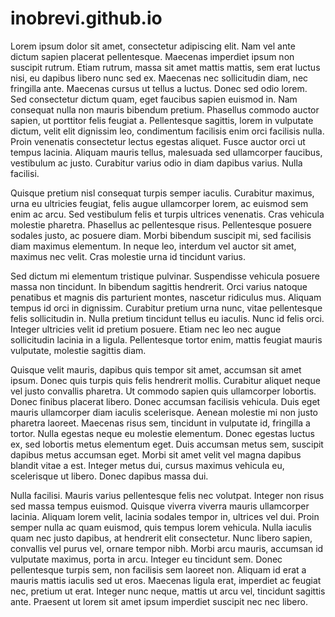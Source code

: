 # inobrevi.github.io





Lorem ipsum dolor sit amet, consectetur adipiscing elit. Nam vel ante dictum sapien placerat pellentesque. Maecenas imperdiet ipsum non suscipit rutrum. Etiam rutrum, massa sit amet mattis mattis, sem erat luctus nisi, eu dapibus libero nunc sed ex. Maecenas nec sollicitudin diam, nec fringilla ante. Maecenas cursus ut tellus a luctus. Donec sed odio lorem. Sed consectetur dictum quam, eget faucibus sapien euismod in. Nam consequat nulla non mauris bibendum pretium. Phasellus commodo auctor sapien, ut porttitor felis feugiat a. Pellentesque sagittis, lorem in vulputate dictum, velit elit dignissim leo, condimentum facilisis enim orci facilisis nulla. Proin venenatis consectetur lectus egestas aliquet. Fusce auctor orci ut tempus lacinia. Aliquam mauris tellus, malesuada sed ullamcorper faucibus, vestibulum ac justo. Curabitur varius odio in diam dapibus varius. Nulla facilisi.

Quisque pretium nisl consequat turpis semper iaculis. Curabitur maximus, urna eu ultricies feugiat, felis augue ullamcorper lorem, ac euismod sem enim ac arcu. Sed vestibulum felis et turpis ultrices venenatis. Cras vehicula molestie pharetra. Phasellus ac pellentesque risus. Pellentesque posuere sodales justo, ac posuere diam. Morbi bibendum suscipit mi, sed facilisis diam maximus elementum. In neque leo, interdum vel auctor sit amet, maximus nec velit. Cras molestie urna id tincidunt varius.

Sed dictum mi elementum tristique pulvinar. Suspendisse vehicula posuere massa non tincidunt. In bibendum sagittis hendrerit. Orci varius natoque penatibus et magnis dis parturient montes, nascetur ridiculus mus. Aliquam tempus id orci in dignissim. Curabitur pretium urna nunc, vitae pellentesque felis sollicitudin in. Nulla pretium tincidunt tellus eu iaculis. Nunc id felis orci. Integer ultricies velit id pretium posuere. Etiam nec leo nec augue sollicitudin lacinia in a ligula. Pellentesque tortor enim, mattis feugiat mauris vulputate, molestie sagittis diam.

Quisque velit mauris, dapibus quis tempor sit amet, accumsan sit amet ipsum. Donec quis turpis quis felis hendrerit mollis. Curabitur aliquet neque vel justo convallis pharetra. Ut commodo sapien quis ullamcorper lobortis. Donec finibus placerat libero. Donec accumsan facilisis vehicula. Duis eget mauris ullamcorper diam iaculis scelerisque. Aenean molestie mi non justo pharetra laoreet. Maecenas risus sem, tincidunt in vulputate id, fringilla a tortor. Nulla egestas neque eu molestie elementum. Donec egestas luctus ex, sed lobortis metus elementum eget. Duis accumsan metus sem, suscipit dapibus metus accumsan eget. Morbi sit amet velit vel magna dapibus blandit vitae a est. Integer metus dui, cursus maximus vehicula eu, scelerisque ut libero. Donec dapibus massa dui.

Nulla facilisi. Mauris varius pellentesque felis nec volutpat. Integer non risus sed massa tempus euismod. Quisque viverra viverra mauris ullamcorper lacinia. Aliquam lorem velit, lacinia sodales tempor in, ultrices vel dui. Proin semper nulla ac quam euismod, quis tempus lorem vehicula. Nulla iaculis quam nec justo dapibus, at hendrerit elit consectetur. Nunc libero sapien, convallis vel purus vel, ornare tempor nibh. Morbi arcu mauris, accumsan id vulputate maximus, porta in arcu. Integer eu tincidunt sem. Donec pellentesque turpis sem, non facilisis sem laoreet non. Aliquam id erat a mauris mattis iaculis sed ut eros. Maecenas ligula erat, imperdiet ac feugiat nec, pretium ut erat. Integer nunc neque, mattis ut arcu vel, tincidunt sagittis ante. Praesent ut lorem sit amet ipsum imperdiet suscipit nec nec libero. 
